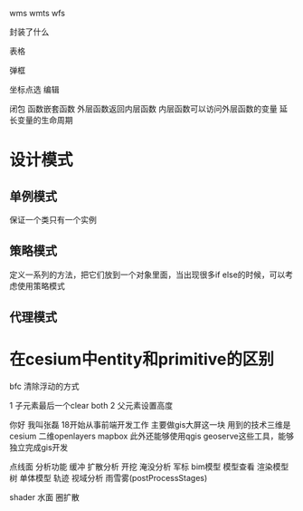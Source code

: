 wms
wmts
wfs



封装了什么

表格

弹框 


坐标点选 编辑



闭包  函数嵌套函数 外层函数返回内层函数 内层函数可以访问外层函数的变量  延长变量的生命周期



# 设计模式

## 单例模式
保证一个类只有一个实例


## 策略模式
定义一系列的方法，把它们放到一个对象里面，当出现很多if else的时候，可以考虑使用策略模式

## 代理模式

# 在cesium中entity和primitive的区别




bfc  清除浮动的方式

1 子元素最后一个clear  both
2 父元素设置高度




你好 我叫张磊  18开始从事前端开发工作 主要做gis大屏这一块 用到的技术三维是cesium 二维openlayers mapbox 此外还能够使用qgis geoserve这些工具，能够独立完成gis开发





点线面  分析功能  缓冲 扩散分析 开挖 淹没分析  军标   bim模型 模型查看 渲染模型树     单体模型   轨迹  视域分析  雨雪雾(postProcessStages)



shader  水面  圈扩散

